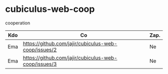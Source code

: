 # cubiculus-web-coop
cooperation


|Kdo| Co| Zap.
-----|------|---
|Ema | https://github.com/jajir/cubiculus-web-coop/issues/2 | Ne
|Ema | https://github.com/jajir/cubiculus-web-coop/issues/3 | Ne

